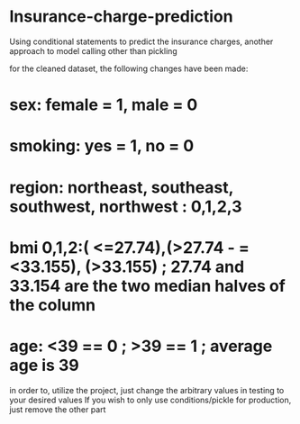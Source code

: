 # Insurance-charge-prediction
Using conditional statements to predict the insurance charges, another approach to model calling other than pickling

for the cleaned dataset, the following changes have been made:
# sex: female = 1, male = 0
# smoking: yes = 1, no = 0
# region: northeast,  southeast, southwest, northwest : 0,1,2,3
# bmi 0,1,2:( <=27.74),(>27.74 - =<33.155), (>33.155) ; 27.74 and 33.154 are the two median halves of the column
# age: <39 == 0 ; >39 == 1 ; average age is 39

in order to, utilize the project, just change the arbitrary values in testing to your desired values
If you wish to only use conditions/pickle for production, just remove the other part
